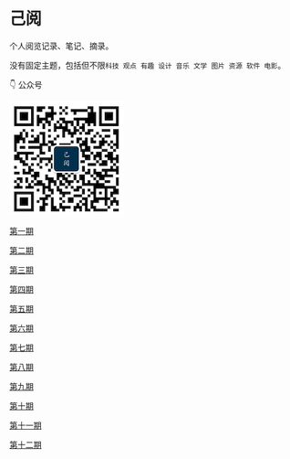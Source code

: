 # 己阅

个人阅览记录、笔记、摘录。

没有固定主题，包括但不限`科技 观点 有趣 设计 音乐 文学 图片 资源 软件 电影`。

👇 公众号 

![](barcode.jpg)

[第一期](posts/post_001.md)

[第二期](posts/post_002.md)

[第三期](posts/post_003.md)

[第四期](posts/post_004.md)

[第五期](posts/post_005.md)

[第六期](posts/post_006.md)

[第七期](posts/post_007.md)

[第八期](posts/post_008.md)

[第九期](posts/post_009.md)

[第十期](posts/post_010.md)

[第十一期](posts/post_011.md)

[第十二期](posts/post_012.md)

